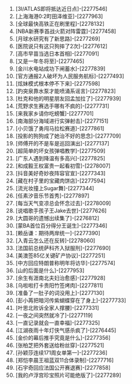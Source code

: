 
1. [3I/ATLAS即将抵达近日点]-[2277546]
1. [上海海港0:2町田泽维亚]-[2277963]
1. [全球最快高铁正在刷里程]-[2278132]
1. [NBA新赛季首战火箭对阵雷霆]-[2277458]
1. [月球水研究有了新思路]-[2277269]
1. [医院说只有这只狗摔了2次]-[2277612]
1. [高市早苗当选日本首相]-[2277091]
1. [又是一年冬将至]-[2277465]
1. [金川水电站成功下闸蓄水]-[2277839]
1. [官方通报2人破坏为人民服务航标]-[2277493]
1. [炫妹模式根本停不下来]-[2277598]
1. [趵突泉靠水泵才能喷涌系谣言]-[2277823]
1. [杜克和他的明星朋友回孟加拉了]-[2277939]
1. [荒野求生赛选手哪有不疯的]-[2277731]
1. [来我家乡请你吃螃蟹]-[2277701]
1. [南海部分海域进行实弹射击]-[2277151]
1. [小贝饿了勇闯马拉松赛道]-[2277861]
1. [投影的狗狗成了她治不好的思念]-[2277709]
1. [师傅开的不是车是巡回演出]-[2277137]
1. [超简单的坏女孩弹唱教学]-[2277509]
1. [广东人遇到降温有多高兴]-[2277825]
1. [和成毅王权富贵一起看初雪]-[2278007]
1. [抖音美好奇妙夜阵容官宣]-[2277343]
1. [藏在村子里的宝藏肉饼店]-[2277594]
1. [流光妆撞上Sugar舞]-[2277344]
1. [任素汐音乐节首秀]-[2277897]
1. [每当天气变凉总会怀念过去]-[2278009]
1. [说唱歌手孩子王Jake去世]-[2277626]
1. [大圆哥的遗憾出续集了]-[2276812]
1. [蒙BA首位百分得分王诞生]-[2277346]
1. [赖岳谦：期待两岸统一]-[2277390]
1. [入青云怎么还在反转]-[2278060]
1. [法国前总统萨科齐入狱服刑]-[2277690]
1. [美澳签85亿关键矿产协议]-[2277251]
1. [中方回应特朗普称明年将访华]-[2277574]
1. [山的后面是什么]-[2277953]
1. [余生有涯南北夫妇治愈感]-[2277928]
1. [乌啦啦打卡贵阳竹签烤肉]-[2277811]
1. [准备了一肚子的词没用上]-[2277130]
1. [彭小苒把暗河传紫蝴蝶穿在了身上]-[2277733]
1. [叶思北败诉全家人撑腰]-[2277331]
1. [一夜之间突然就冷了]-[2277119]
1. [一直记录就会一直幸福]-[2277325]
1. [江湖夜雨十年灯侠气感杀疯了]-[2276445]
1. [金价的幕后推手究竟是什么]-[2277356]
1. [张柏芝把外套送给粉丝穿]-[2277521]
1. [孙颖莎连续171周女单第一]-[2277236]
1. [郑恺李晨王祖蓝双11合体录制]-[2277716]
1. [石宇奇回应法国公开赛退赛]-[2277858]
1. [我的卢浮宫珍宝照片可能绝版了]-[2277289]